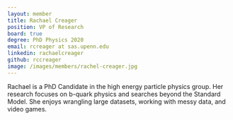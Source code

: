 ```yaml
---
layout: member
title: Rachael Creager
position: VP of Research
board: true
degree: PhD Physics 2020
email: rcreager at sas.upenn.edu
linkedin: rachaelcreager
github: rccreager
image: /images/members/rachel-creager.jpg
---
```


Rachael is a PhD Candidate in the high energy particle physics group. Her research focuses on b-quark physics and searches beyond the Standard Model. She enjoys wrangling large datasets, working with messy data, and video games.
